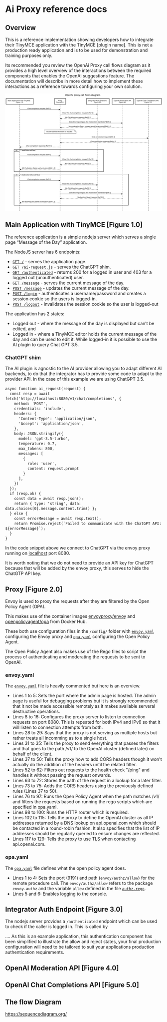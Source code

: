 # Ai Proxy reference docs

## Overview

This is a reference implementation showing developers how to integrate their TinyMCE application with the TinyMCE [plugin name].  This is not a production ready application and is to be used for demonstration and training purposes only.

Its recommended you review the OpenAi Proxy call flows diagram as it provides a high level overview of the interactions between the required components that enables the OpenAi suggestions feature.  The documentation will describe in more detail how to implement these interactions as a reference towards configuring your own solution.

![Diagram](flow-diagram/flowdiagram.svg)

## Main **Application with TinyMCE [Figure 1.0]**

The reference application is a simple nodejs server which serves a single page “Message of the Day” application. 

The NodeJS server has 6 endpoints:

- [`GET /`](../example-app/index.js#L52) - serves the application page.
- [`GET /ai-request.js`](../example-app/index.js#L53) - serves the ChatGPT shim.
- [`GET /authenticated`](../example-app/index.js#L56) - returns 200 for a logged in user and 403 for a logged out (unauthenticated) user.
- [`GET /message`](../example-app/index.js#L59) - serves the current message of the day.
- [`POST /message`](../example-app/index.js#L71) - updates the current message of the day.
- [`POST /login`](../example-app/index.js#L87) - authenticates a username/password and creates a session cookie so the users is logged-in.
- [`POST /logout`](../example-app/index.js#L104) - invalidates the session cookie so the user is logged-out

The application has 2 states: 

- Logged out - where the message of the day is displayed but can’t be edited, and
- Logged in - where a TinyMCE editor holds the current message of the day and can be used to edit it. While logged-in it is possible to use the AI plugin to query Chat GPT 3.5.

### ChatGPT shim

The AI plugin is agnostic to the AI provider allowing you to adapt different AI backends, to do that the integrator has to provide some code to adapt to the provider API. In the case of this example we are using ChatGPT 3.5.

```
async function ai_request(request) {
  const resp = await fetch('http://localhost:8080/v1/chat/completions', {
    method: 'POST',
    credentials: 'include',
    headers: {
      'Content-Type': 'application/json',
      'Accept': 'application/json',
    },
    body: JSON.stringify({
      model: 'gpt-3.5-turbo',
      temperature: 0.7,
      max_tokens: 800,
      messages: [
        {
          role: 'user',
          content: request.prompt
        }
      ],
    })
  });
  if (resp.ok) {
    const data = await resp.json();
    return { type: 'string', data: data.choices[0].message.content.trim() };
  } else {
    const errorMessage = await resp.text();
    return Promise.reject(`Failed to communicate with the ChatGPT API: ${errorMessage}`);
  }
}

```

In the code snippet above we connect to ChatGPT via the envoy proxy running on [localhost](http://localhost) port 8080.

It is worth noting that we do not need to provide an API key for ChatGPT because that will be added by the envoy proxy, this serves to hide the ChatGTP API key.

## **Proxy [Figure 2.0]**

Envoy is used to proxy the requests after they are filtered by the Open Policy Agent (OPA).

This makes use of the container images [envoyproxy/envoy](https://hub.docker.com/r/envoyproxy/envoy) and [openpolicyagent/opa](https://hub.docker.com/r/openpolicyagent/opa) from Docker Hub.

These both use configuration files in the `/config/` folder with [`envoy.yaml`](../config/envoy.yaml) configuring the Envoy proxy and [`opa.yaml`](../config/opa.yaml) configuring the Open Policy Agent.

The Open Policy Agent also makes use of the Rego files to script the process of authenticating and moderating the requests to be sent to OpenAI.

### envoy.yaml
The [`envoy.yaml`](../config/envoy.yaml) file is heavily commented but here is an overview.

- Lines 1 to 5: Sets the port where the admin page is hosted. The admin page is useful
for debugging problems but it is strongly recommended that it not be made accessible
remotely as it makes available serveral destructive operations.
- Lines 8 to 16: Configures the proxy server to listen to connection requests on
port 8080. This is repeated for both IPv4 and IPv6 so that it will listen to 
connection attempts from both.
- Lines 28 to 29: Says that the proxy is not serving as multiple hosts but rather treats all incomming as to a single host.
- Lines 31 to 35: Tells the proxy to send everything that passes the filters and
that goes to the path /v1/ to the OpenAI cluster (defined later) on behalf of the client.
- Lines 37 to 50: Tells the proxy how to add CORS headers though it won't
actually do the addition of the headers until the related filter.
- Lines 52 to 62: Filters out requests to the health check "/ping" and handles 
it without passing the request onwards.
- Lines 63 to 72: Stores the path of the request in a lookup for a later filter.
- Lines 73 to 75: Adds the CORS headers using the previously defined rules (Lines 37 to 50).
- Lines 76 to 97: Runs the Open Policy Agent when the path matches /v1/ and filters
the requests based on running the rego scripts which are specified in opa.yaml.
- Lines 98 to 100: Runs the HTTP router which is required.
- Lines 102 to 115: Tells the proxy to define the OpenAI cluster as all IP addresses
returned by a DNS lookup on api.openai.com which should be contacted in a round-robin
fashion. It also specifies that the list of IP addresses should be regularly queried
to ensure changes are reflected.
- Lines 117 to 129: Tells the proxy to use TLS when contacting api.openai.com.

### opa.yaml
The [`opa.yaml`](../config/opa.yaml) file defines what the open policy agent does.

- Lines 1 to 4: Sets the port (9191) and path (`envoy/authz/allow`) for the remote procedure call. 
The `envoy/authz/allow` refers to the package `envoy.authz` and the variable `allow` defined in the file
[`authz.rego`](../config/authz.rego).
- Lines 5 and 6: Enables logging to the console.

## **Integrator Auth Endpoint [Figure 3.0]**

The nodejs server provides a `/authenticated` endpoint which can be used to check if the caller is logged in. This is called by 

…. As this is an example application, this authentication component has been simplified to illustrate the allow and reject states, your final production configuration will need to be tailored to suit your applications production authentication requirements.

## OpenAI Moderation API **[Figure 4.0]**

## **OpenAI Chat Completions API [Figure 5.0]**

## The flow Diagram

https://sequencediagram.org/
